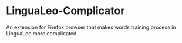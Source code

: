 # LinguaLeo-Complicator
An extension for Firefox browser that makes words training process in LinguaLeo more complicated.
